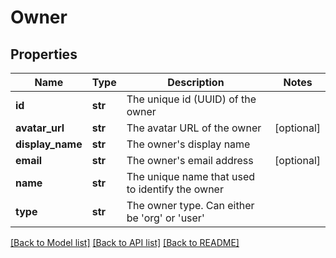 # Owner

## Properties
Name | Type | Description | Notes
------------ | ------------- | ------------- | -------------
**id** | **str** | The unique id (UUID) of the owner | 
**avatar_url** | **str** | The avatar URL of the owner | [optional] 
**display_name** | **str** | The owner&#x27;s display name | 
**email** | **str** | The owner&#x27;s email address | [optional] 
**name** | **str** | The unique name that used to identify the owner | 
**type** | **str** | The owner type. Can either be &#x27;org&#x27; or &#x27;user&#x27; | 

[[Back to Model list]](../README.md#documentation-for-models) [[Back to API list]](../README.md#documentation-for-api-endpoints) [[Back to README]](../README.md)

